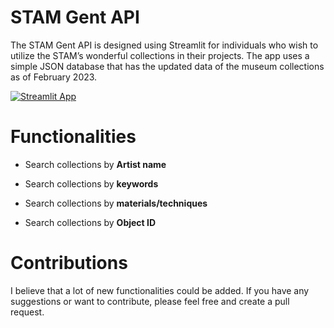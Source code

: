 # STAM Gent API

The STAM Gent API is designed using Streamlit for individuals who wish to utilize the STAM’s wonderful collections in their projects. The app uses a simple JSON database that has the updated data of the museum collections as of February 2023.

[![Streamlit App](https://static.streamlit.io/badges/streamlit_badge_black_white.svg)](https://jojo96-stam-gent-api-stam-gent-api-af4fbz.streamlit.app/)

# Functionalities

- Search collections by **Artist name**

- Search collections by **keywords**

- Search collections by **materials/techniques**

- Search collections by **Object ID**

# Contributions

I believe that a lot of new functionalities could be added. If you have any suggestions or want to contribute, please feel free and create a pull request.

